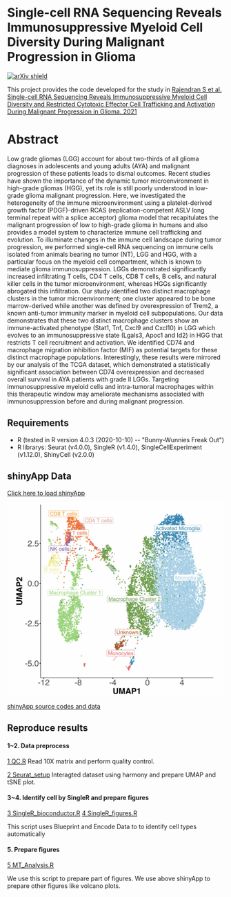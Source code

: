 # **Single-cell RNA Sequencing Reveals Immunosuppressive Myeloid Cell Diversity During Malignant Progression in Glioma**

[![arXiv shield](https://img.shields.io/badge/biorxiv-2021.09.24.461735-red.svg?style=flat)](https://www.biorxiv.org/content/10.1101/2021.09.24.461735v1.full)

This project provides the code developed for the study in [Rajendran S et al. Single-cell RNA Sequencing Reveals Immunosuppressive Myeloid Cell Diversity and Restricted Cytotoxic Effector Cell Trafficking and Activation During Malignant Progression in Glioma. 2021](https://www.biorxiv.org/content/10.1101/2021.09.24.461735v1.full)

# Abstract
Low grade gliomas (LGG) 
account for about two-thirds of all glioma diagnoses in adolescents and young adults (AYA) and malignant progression of these patients leads to dismal outcomes. Recent studies have shown the importance of the dynamic tumor microenvironment in high-grade gliomas (HGG), yet its role is still poorly understood in low-grade glioma malignant progression. Here, we investigated the heterogeneity of the immune microenvironment using a platelet-derived growth factor (PDGF)-driven RCAS (replication-competent ASLV long terminal repeat with a splice acceptor) glioma model that recapitulates the malignant progression of low to high-grade glioma in humans and also provides a model system to characterize immune cell trafficking and evolution. To illuminate changes in the immune cell landscape during tumor progression, we performed single-cell RNA sequencing on immune cells isolated from animals bearing no tumor (NT), LGG and HGG, with a particular focus on the myeloid cell compartment, which is known to mediate glioma immunosuppression. LGGs demonstrated significantly increased infiltrating T cells, CD4 T cells, CD8 T cells, B cells, and natural killer cells in the tumor microenvironment, whereas HGGs significantly abrogated this infiltration. Our study identified two distinct macrophage clusters in the tumor microenvironment; one cluster appeared to be bone marrow-derived while another was defined by overexpression of Trem2, a known anti-tumor immunity marker in myeloid cell subpopulations. Our data demonstrates that these two distinct macrophage clusters show an immune-activated phenotype (Stat1, Tnf, Cxcl9 and Cxcl10) in LGG which evolves to an immunosuppressive state (Lgals3, Apoc1 and Id2) in HGG that restricts T cell recruitment and activation. We identified CD74 and macrophage migration inhibition factor (MIF) as potential targets for these distinct macrophage populations. Interestingly, these results were mirrored by our analysis of the TCGA dataset, which demonstrated a statistically significant association between CD74 overexpression and decreased overall survival in AYA patients with grade II LGGs.   Targeting immunosuppressive myeloid cells and intra-tumoral macrophages within this therapeutic window may ameliorate mechanisms associated with immunosuppression before and during malignant progression.


## **Requirements**

* R (tested in R version 4.0.3 (2020-10-10) -- "Bunny-Wunnies Freak Out")
* R librarys: Seurat (v4.0.0), SingleR (v1.4.0), SingleCellExperiment (v1.12.0), ShinyCell (v2.0.0)

## **shinyApp Data**

[Click here to load shinyApp](https://weillcornellmed.shinyapps.io/3_samples_ShinyCell)

![](https://github.com/nyuhuyang/scRNAseq-GBM/blob/main/Figures/UMAP.jpg)

[shinyApp source codes and data](https://www.dropbox.com/sh/s7ewv1s5clmpjua/AAALKvlMATgbxhcrlDEhqiqqa)

## **Reproduce results**

#### **1~2. Data preprocess**
[1 QC.R](https://github.com/nyuhuyang/scRNAseq-GBM/blob/main/R/3_samples/QC.R)
Read 10X matrix and perform quality control.

[2 Seurat_setup](https://github.com/nyuhuyang/scRNAseq-GBM/blob/main/R/3_samples/Seurat_setup.R)
Interagted dataset using harmony and prepare UMAP and tSNE plot.

#### **3~4. Identify cell by SingleR and prepare figures**
[3 SingleR_bioconductor.R](https://github.com/nyuhuyang/scRNAseq-GBM/blob/main/R/3_samples/SingleR_bioconductor.R)
[4 SingleR_figures.R](https://github.com/nyuhuyang/scRNAseq-GBM/blob/main/R/3_samples/SingleR_figures.R)

This script uses Blueprint and Encode Data to to identify cell types automatically

#### **5. Prepare figures**
[5 MT_Analysis.R](https://github.com/nyuhuyang/scRNAseq-GBM/blob/main/R/3_samples/MT_Analysis.R)

We use this script to prepare part of figures. We use above shinyApp to prepare other figures like volcano plots.
